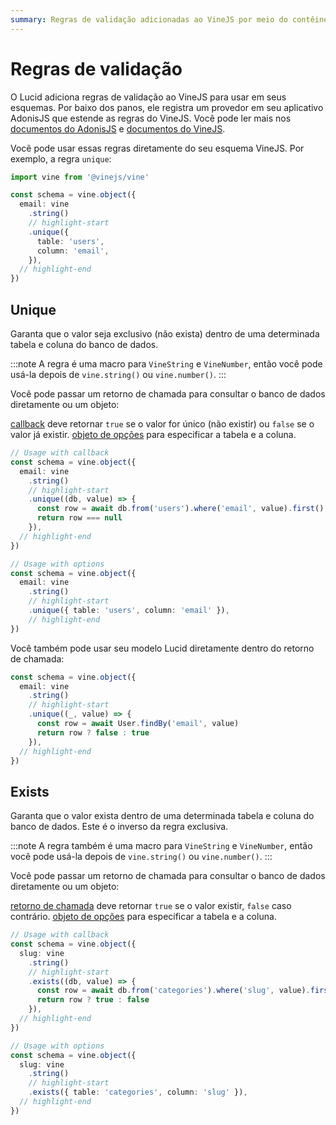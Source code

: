 ```yaml
---
summary: Regras de validação adicionadas ao VineJS por meio do contêiner AdonisJS
---
```


# Regras de validação

O Lucid adiciona regras de validação ao VineJS para usar em seus esquemas. Por baixo dos panos, ele registra um provedor em seu aplicativo AdonisJS que estende as regras do VineJS.
Você pode ler mais nos [documentos do AdonisJS](https://docs.adonisjs.com/guides/concepts/service-providers#service-providers) e [documentos do VineJS](https://vinejs.dev/docs/extend/custom_rules).

Você pode usar essas regras diretamente do seu esquema VineJS. Por exemplo, a regra `unique`:

```ts
import vine from '@vinejs/vine'

const schema = vine.object({
  email: vine
    .string()
    // highlight-start
    .unique({
      table: 'users',
      column: 'email',
    }),
  // highlight-end
})
```

## Unique

Garanta que o valor seja exclusivo (não exista) dentro de uma determinada tabela e coluna do banco de dados.

:::note
A regra é uma macro para `VineString` e `VineNumber`, então você pode usá-la depois de `vine.string()` ou `vine.number()`.
:::

Você pode passar um retorno de chamada para consultar o banco de dados diretamente ou um objeto:

[callback](https://github.com/adonisjs/lucid/blob/21.x/src/types/vine.ts#L61-L65) deve retornar `true` se o valor for único (não existir) ou `false` se o valor já existir.
[objeto de opções](https://github.com/adonisjs/lucid/blob/21.x/src/types/vine.ts#L17-L55) para especificar a tabela e a coluna.

```ts
// Usage with callback
const schema = vine.object({
  email: vine
    .string()
    // highlight-start
    .unique((db, value) => {
      const row = await db.from('users').where('email', value).first()
      return row === null
    }),
  // highlight-end
})

// Usage with options
const schema = vine.object({
  email: vine
    .string()
    // highlight-start
    .unique({ table: 'users', column: 'email' }),
    // highlight-end
})
```

Você também pode usar seu modelo Lucid diretamente dentro do retorno de chamada:

```ts
const schema = vine.object({
  email: vine
    .string()
    // highlight-start
    .unique((_, value) => {
      const row = await User.findBy('email', value)
      return row ? false : true
    }),
  // highlight-end
})
```

## Exists

Garanta que o valor exista dentro de uma determinada tabela e coluna do banco de dados. Este é o inverso da regra exclusiva.

:::note
A regra também é uma macro para `VineString` e `VineNumber`, então você pode usá-la depois de `vine.string()` ou `vine.number()`.
:::

Você pode passar um retorno de chamada para consultar o banco de dados diretamente ou um objeto:

[retorno de chamada](https://github.com/adonisjs/lucid/blob/21.x/src/types/vine.ts#L61-L65) deve retornar `true` se o valor existir, `false` caso contrário.
[objeto de opções](https://github.com/adonisjs/lucid/blob/21.x/src/types/vine.ts#L17-L55) para especificar a tabela e a coluna.

```ts
// Usage with callback
const schema = vine.object({
  slug: vine
    .string()
    // highlight-start
    .exists((db, value) => {
      const row = await db.from('categories').where('slug', value).first()
      return row ? true : false
    }),
  // highlight-end
})

// Usage with options
const schema = vine.object({
  slug: vine
    .string()
    // highlight-start
    .exists({ table: 'categories', column: 'slug' }),
  // highlight-end
})
```
